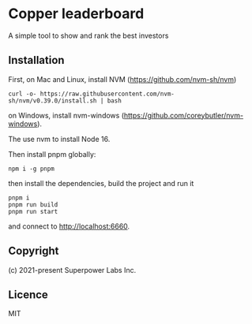 # Copper leaderboard

A simple tool to show and rank the best investors

## Installation

First, on Mac and Linux, install NVM (https://github.com/nvm-sh/nvm)

```
curl -o- https://raw.githubusercontent.com/nvm-sh/nvm/v0.39.0/install.sh | bash

```

on Windows, install nvm-windows (https://github.com/coreybutler/nvm-windows).

The use nvm to install Node 16.

Then install pnpm globally:

```
npm i -g pnpm

```

then install the dependencies, build the project and run it

```
pnpm i
pnpm run build
pnpm run start
```

and connect to [http://localhost:6660](http://localhost:6660).

## Copyright

(c) 2021-present Superpower Labs Inc.

## Licence

MIT

